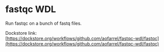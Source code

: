 # fastqc WDL
Run fastqc on a bunch of fastq files.

Dockstore link: [https://dockstore.org/workflows/github.com/aofarrel/fastqc-wdl/fastqc](https://dockstore.org/workflows/github.com/aofarrel/fastqc-wdl/fastqc)
